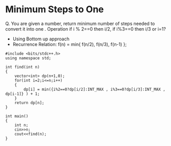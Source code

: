 # Minimum Steps to One


Q. You are given a number, return minimum number of steps needed to convert it into one . Operation if i % 2==0 then i/2, if i%3==0 then i/3 or i=1?


- Using Bottom up approach
- Recurrence Relation: f(n) = min{ f(n/2), f(n/3), f(n-1) };

```
#include <bits/stdc++.h>
using namespace std;

int find(int n)
{
    vector<int> dp(n+1,0);
    for(int i=2;i<=n;i++)
    {
        dp[i] = min({i%2==0?dp[i/2]:INT_MAX , i%3==0?dp[i/3]:INT_MAX , dp[i-1]} ) + 1;
    }
    return dp[n];
}

int main()
{
    int n;
    cin>>n;
    cout<<find(n);
}
```
